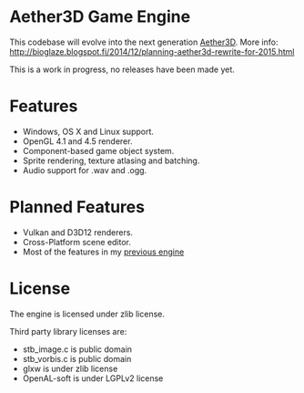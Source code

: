 # Aether3D Game Engine
This codebase will evolve into the next generation [Aether3D]( "Aether3D"). More info: http://bioglaze.blogspot.fi/2014/12/planning-aether3d-rewrite-for-2015.html

This is a work in progress, no releases have been made yet.

# Features

  - Windows, OS X and Linux support.
  - OpenGL 4.1 and 4.5 renderer.
  - Component-based game object system.
  - Sprite rendering, texture atlasing and batching.
  - Audio support for .wav and .ogg.

# Planned Features

  - Vulkan and D3D12 renderers.
  - Cross-Platform scene editor.
  - Most of the features in my [previous engine](http://twiren.kapsi.fi/aether3d.html)

# License

The engine is licensed under zlib license.

Third party library licenses are:

  - stb_image.c is public domain
  - stb_vorbis.c is public domain
  - glxw is under zlib license
  - OpenAL-soft is under LGPLv2 license
